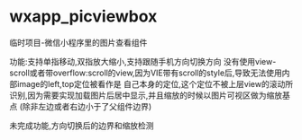 # wxapp_picviewbox
临时项目-微信小程序里的图片查看组件

功能:支持单指移动,双指放大缩小,支持跟随手机方向切换方向 没有使用view-scroll或者带overflow:scroll的view,因为VIE带有scroll的style后,导致无法使用内部image的left,top定位被看作是 自己本身的定位,这个定位不被上层view的滚动所识别,因为需要实现加载图片后居中显示,并且缩放的时候以图片可视区做为缩放基点 (除非左边或者右边小于了父组件边界)

未完成功能,方向切换后的边界和缩放检测
